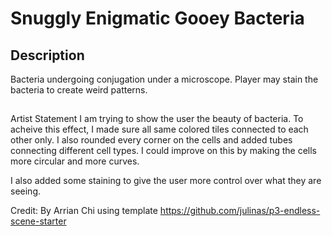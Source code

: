 # Snuggly Enigmatic Gooey Bacteria

## Description
Bacteria undergoing conjugation under a microscope. Player may stain the bacteria to create weird patterns. 

##
Artist Statement
I am trying to show the user the beauty of bacteria. To acheive this effect, I made sure all same colored tiles connected to each other only. I also rounded every corner
on the cells and added tubes connecting different cell types. I could improve on this by making the cells more circular and more curves.

I also added some staining to give the user more control over what they are seeing. 

Credit: By Arrian Chi using template https://github.com/julinas/p3-endless-scene-starter

